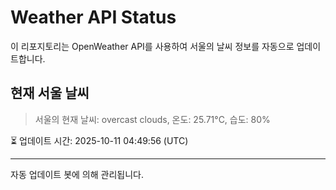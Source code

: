 
# Weather API Status

이 리포지토리는 OpenWeather API를 사용하여 서울의 날씨 정보를 자동으로 업데이트합니다.

## 현재 서울 날씨
> 서울의 현재 날씨: overcast clouds, 온도: 25.71°C, 습도: 80%

⏳ 업데이트 시간: 2025-10-11 04:49:56 (UTC)

---
자동 업데이트 봇에 의해 관리됩니다.
